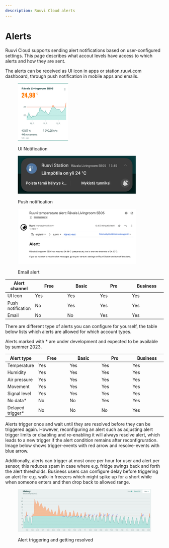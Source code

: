 ```yaml
---
description: Ruuvi Cloud alerts
---
```


# Alerts

Ruuvi Cloud supports sending alert notifications based on user-configured settings. This page describes what accout levels have access to which alerts and how they are sent.&#x20;

The alerts can be received as UI icon in apps or station.ruuvi.com dashboard, through push notification in mobile apps and emails.&#x20;

<div align="left">

<figure><img src="../../.gitbook/assets/Näyttökuva 2023-7-12 kello 13.43.02.png" alt="" width="160"><figcaption><p>UI Notification</p></figcaption></figure>

</div>

<div align="left">

<figure><img src="../../.gitbook/assets/image (3).png" alt="" width="375"><figcaption><p>Push notification</p></figcaption></figure>

</div>

<div align="left">

<figure><img src="../../.gitbook/assets/Näyttökuva 2023-7-12 kello 13.47.00.png" alt="" width="375"><figcaption><p>Email alert</p></figcaption></figure>

</div>

<table><thead><tr><th>Alert channel</th><th width="100">Free</th><th width="100">Basic</th><th width="100">Pro</th><th width="100">Business</th></tr></thead><tbody><tr><td>UI Icon</td><td>Yes</td><td>Yes</td><td>Yes</td><td>Yes</td></tr><tr><td>Push notification</td><td>No</td><td>Yes</td><td>Yes</td><td>Yes</td></tr><tr><td>Email</td><td>No</td><td>No</td><td>Yes</td><td>Yes</td></tr></tbody></table>

There are different type of alerts you can configure for yourself, the table below lists which alerts are allowed for which account types.&#x20;

Alerts marked with \* are under development and expected to be available by summer 2023.&#x20;

<table><thead><tr><th>Alert type</th><th width="100">Free</th><th width="100">Basic</th><th width="100">Pro</th><th width="100">Business</th></tr></thead><tbody><tr><td>Temperature</td><td>Yes</td><td>Yes</td><td>Yes</td><td>Yes</td></tr><tr><td>Humidity</td><td>Yes</td><td>Yes</td><td>Yes</td><td>Yes</td></tr><tr><td>Air pressure</td><td>Yes</td><td>Yes</td><td>Yes</td><td>Yes</td></tr><tr><td>Movement</td><td>Yes</td><td>Yes</td><td>Yes</td><td>Yes</td></tr><tr><td>Signal level</td><td>Yes</td><td>Yes</td><td>Yes</td><td>Yes</td></tr><tr><td>No data*</td><td>No</td><td>No</td><td>Yes</td><td>Yes</td></tr><tr><td>Delayed trigger*</td><td>No</td><td>No</td><td>No</td><td>Yes</td></tr></tbody></table>

Alerts trigger once and wait until they are resolved before they can be triggered again. However, reconfiguring an alert such as adjusting alert trigger limits or disabling and re-enabling it will always resolve alert, which leads to a new trigger if the alert condition remains after reconfigruration. Image below shows trigger-events with red arrow and resolve-events with blue arrow.&#x20;

Additionally, alerts can trigger at most once per hour for user and alert per sensor, this reduces spam in case where e.g. fridge swings back and forth the alert thresholds. Business users can configure delay before triggering an alert for e.g. walk-in freezers which might spike up for a short while when someone enters and then drop back to allowed range.&#x20;

<figure><img src="../../.gitbook/assets/alert trigger resolve.png" alt=""><figcaption><p>Alert triggering and getting resolved</p></figcaption></figure>
